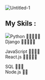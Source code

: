 
![Untitled-1](https://user-images.githubusercontent.com/93470832/211223663-9b539edd-9e83-4232-96a2-8ddf58d4f983.png)

## My Skils :

<img src="https://upload.wikimedia.org/wikipedia/commons/thumb/c/c3/Python-logo-notext.svg/1869px-Python-logo-notext.svg.png" />Python 👾👾👾👾👾                 
Django 👾👾👾👾👾
                           
JavaScript 👾👾👾👾                   
React.js 👾👾👾👾👾

SQL 👾👾👾                     
Node.js 👾👾
